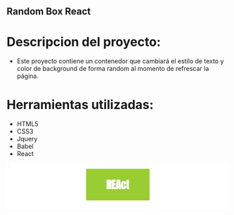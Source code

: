 ## Random Box React
# **Descripcion del proyecto:**
  - Este proyecto contiene un contenedor que cambiará el estilo de texto y color de background de forma random al momento de refrescar la página.

# **Herramientas utilizadas:**
  - HTML5
  - CSS3
  - Jquery
  - Babel
  - React

![RECURSOS](assets/react-image.png)
